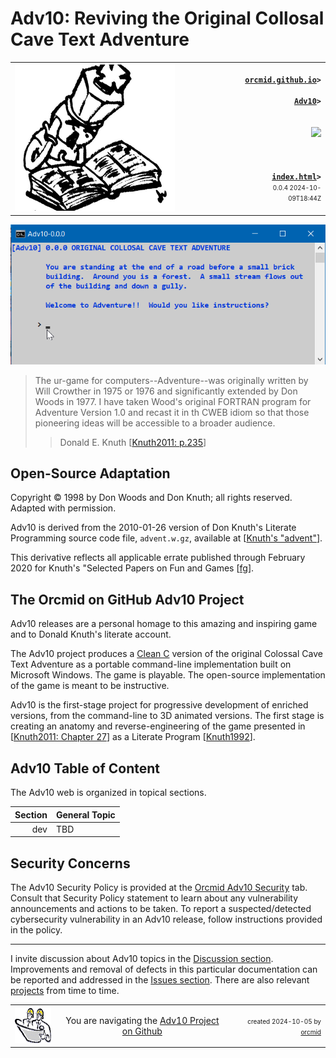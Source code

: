 <!-- index.md 0.0.4                 UTF-8                         2024-10-09
     ----1----|----2----|----3----|----4----|----5----|----6----|----7----|--*
     source <https://github.com/orcmid/Adv10/blob/master/docs/index.md>
     construction structure, manifest, and job jar at
     <https://orcmid.github.io/Adv10/>
     -->

# Adv10: Reviving the Original Collosal Cave Text Adventure

<table border="0" width="100%">
  <tr>
    <td width="72%" align="left">
       <img src="images/F56xx02-ChessPlayer-logo.png">
    </td>
    <td width="28%" valign="middle" align="right">
      <b><code><a href="../" target="top">orcmid.github.io</a>&gt;<br />
	  <a href="./" target="_top">Adv10</a>&gt;
      </code></b>
      <br /><br />
      <a href="https://clustrmaps.com/site/1bw9w" title="Visit tracker">
            <img src="//www.clustrmaps.com/map_v2.png?d=3-2eQV4fOuelVHp_YtztZ0hl9Uj4ei9zLKw_nRgCgyM&cl=ffffff" />
      </a>
      <br /><br />
      <b><code>
         <a href="index.html" target="_top">index.html</a>&gt;</code></b>
      <br />
      <small><small>
        0.0.4 2024-10-09T18:44Z<!-- MAINTAIN THIS MANUALLY -->
      </small></small>
      </td>
  </tr>
</table>

![Welcome to Adventure splash image](images/Adv10-0.0.0-splash.png)

> The ur-game for computers--Adventure--was originally written by Will
Crowther in 1975 or 1976 and significantly extended by Don Woods in 1977.
I have taken Wood's original FORTRAN program for Adventure Version 1.0 and
recast it in th CWEB idiom so that those pioneering ideas will be accessible
to a broader audience.
>> Donald E. Knuth \[[Knuth2011: p.235](../bib/authors.htm#Knuth2011)\]

## Open-Source Adaptation

Copyright © 1998 by Don Woods and Don Knuth; all rights reserved.
Adapted with permission.

 Adv10 is derived from the 2010-01-26 version of Don Knuth's Literate
 Programming source code file, `advent.w.gz`, available at
 \[[Knuth's "advent"](http://www-cs-faculty.stanford.edu/~knuth/programs.html#advent)\].

This derivative reflects all applicable errate published through February
2020 for Knuth's "Selected Papers on Fun and Games
\[[fg](http://www-cs-faculty.stanford.edu/~knuth/fg.html)\].

## The Orcmid on GitHub Adv10 Project

Adv10 releases are a personal homage to this amazing and inspiring game and
to Donald Knuth's literate account.

The Adv10 project produces a
[Clean C](https://orcmid.github.io/bib/progsys.htm#Harbison2002) version of
the original Colossal Cave Text Adventure as a portable command-line
implementation built on Microsoft Windows.  The game is playable.  The
open-source implementation of the game is meant to be instructive.

Adv10 is the first-stage project for progressive development of enriched
versions, from the command-line to 3D animated versions.  The first stage
is creating an anatomy and reverse-engineering of the game presented in
\[[Knuth2011: Chapter 27](../bib/authors.htm#Knuth2011)\]
as a Literate Program \[[Knuth1992](../bib/authors.htm#Knuth1992)\].

## Adv10 Table of Content

The Adv10 web is organized in topical sections.

| **Section** |  **General Topic** |
|   --:       |  ---               |
| dev | TBD |

## Security Concerns

The Adv10 Security Policy is provided at the
[Orcmid Adv10 Security](https://github.com/orcmid/Adv10/security) tab.
Consult that Security Policy statement to learn about any vulnerability
announcements and actions to be taken.  To report a suspected/detected
cybersecurity vulnerability in an Adv10 release, follow instructions
provided in the policy.

----

I invite discussion about Adv10 topics in the
[Discussion section](https://github.com/orcmid/Adv10/discussions).
Improvements and removal of defects in this particular documentation can be
reported and addressed in the
[Issues section](https://github.com/orcmid/Adv10/issues).  There are also
relevant [projects](https://github.com/orcmid/Adv10/projects?query=is%3Aopen)
from time to time.

<table border="0" cellspacing="3" width="100%">
  <tr>
    <td width="14%">
	<a href="index.htm" target="_top">
       <img border="0" src="images/hardhat-thumb.gif" alt="Hard Hat Area"
            align="left" width="80" height="57">
       </a>
    </td>
    <td width="54%" valign="middle" align="center">
      You are navigating the <a href="./">Adv10 Project on Github</a></td>
    <td width="30%">
      <p align="right"><font size="-2">created 2024-10-05 by
         <a target="_top" href="../orcmid">orcmid</a> </font></p>
    </td>
  </tr>
</table>
<!--
      0.0.4  2024-10-09T18:44Z Correct projects link
      0.0.3  2024-10-06T15:47T Corrected links and smoothing text
      0.0.2  2024-10-05T23:39Z [fg] correction through February 2020
      0.0.1  2024-10-05T23:03Z Corrected links and image
      0.0.0  2024-10-05T21:51Z Initial placeholder, adapted from nfoTools
             hybridForm 0.0.13.

      -->
